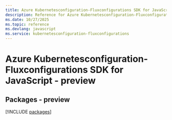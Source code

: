 ```yaml
---
title: Azure Kubernetesconfiguration-Fluxconfigurations SDK for JavaScript
description: Reference for Azure Kubernetesconfiguration-Fluxconfigurations SDK for JavaScript
ms.date: 10/27/2025
ms.topic: reference
ms.devlang: javascript
ms.service: kubernetesconfiguration-fluxconfigurations
---
```

# Azure Kubernetesconfiguration-Fluxconfigurations SDK for JavaScript - preview
## Packages - preview
[!INCLUDE [packages](kubernetesconfiguration-fluxconfigurations-index.md)]